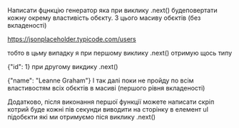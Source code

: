 Написати фцнкцію генератор яка при виклику .next() будеповертати кожну окрему властивість обєкту. З цього масиву
обєктів (без вкладеності)

https://jsonplaceholder.typicode.com/users

тобто в цьму випадку я при першому виклику .next() отримую щось типу

{"id": 1}
при другому викдику .next()

{"name": "Leanne Graham"}
І так далі поки не пройду по всім властивостям всіх обєктів в масиві (першого рівня вкладеності)

Додатково, після виконання першої функції можете написати скріп котрий буде кожні пів секунди виводити на сторінку в
елемент ul підобєкти які ми отримуємо піся виклику .next() 